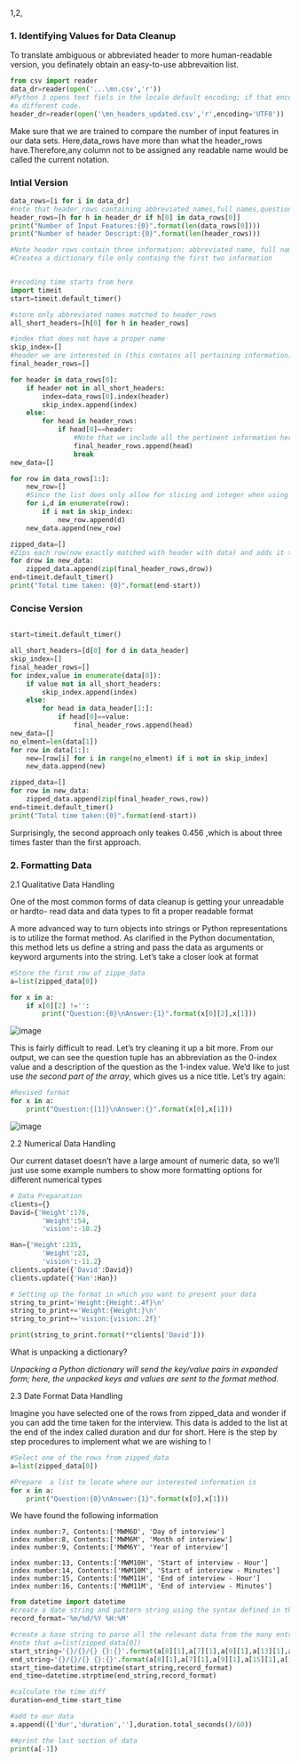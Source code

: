 1,2,

### 1. Identifying Values for Data Cleanup

To translate ambiguous or abbreviated header to more human-readable version, you definately obtain an easy-to-use abbrevaition list. 

```python
from csv import reader
data_dr=reader(open('...\mn.csv','r'))
#Python 3 opens text fiels in the locale default encoding; if that encoding cannot handle the unicoe values you are trying to write,pick
#a different code. 
header_dr=reader(open('\mn_headers_updated.csv','r',encoding='UTF8'))
```

Make sure that we are trained to compare the number of input features in our data sets. 
Here,data_rows have more than what the header_rows have.Therefore,any column not to be assigned any readable name would be called the current notation.

### Intial Version
```python
data_rows=[i for i in data_dr]
#note that header_rows containing abbreviated_names,full_names,question
header_rows=[h for h in header_dr if h[0] in data_rows[0]]
print("Number of Input Features:{0}".format(len(data_rows[0])))
print("Number of header Descript:{0}".format(len(header_rows)))

#Note header rows contain three information: abbreviated name, full name, question
#Createa a dictionary file only containg the first two information


#recoding time starts from here
import timeit
start=timeit.default_timer()

#store only abbreviated names matched to header_rows 
all_short_headers=[h[0] for h in header_rows]

#index that does not have a proper name 
skip_index=[]
#header we are interested in (this contains all pertaining information)
final_header_rows=[]

for header in data_rows[0]:
    if header not in all_short_headers:
        index=data_rows[0].index(header)
        skip_index.append(index)
    else:
        for head in header_rows:
            if head[0]==header:
                #Note that we include all the pertinent information here(ie abbreviated_names,full_names,question)
                final_header_rows.append(head)
                break
new_data=[]

for row in data_rows[1:]:
    new_row=[]
    #Since the list does only allow for slicing and integer when using .remove(), we should undergo semmingly burdensome work. 
    for i,d in enumerate(row):
        if i not in skip_index:
            new_row.append(d)
    new_data.append(new_row)

zipped_data=[]
#Zips each row(now exactly matched with header with data) and adds it to a new array,zipped_data
for drow in new_data:
    zipped_data.append(zip(final_header_rows,drow))  
end=timeit.default_timer()
print("Total time taken: {0}".format(end-start))
```

### Concise Version

```python

start=timeit.default_timer()

all_short_headers=[d[0] for d in data_header]
skip_index=[]
final_header_rows=[]
for index,value in enumerate(data[0]):
    if value not in all_short_headers:
        skip_index.append(index)
    else:
        for head in data_header[1:]:
            if head[0]==value:
                final_header_rows.append(head)
new_data=[]
no_elment=len(data[1])
for row in data[1:]:
    new=[row[i] for i in range(no_elment) if i not in skip_index]
    new_data.append(new)

zipped_data=[]
for row in new_data:
    zipped_data.append(zip(final_header_rows,row))
end=timeit.default_timer()
print("Total time taken:{0}".format(end-start))
```
Surprisingly, the second approach only teakes 0.456 ,which is about three times faster than the first approach.  

### 2. Formatting Data

2.1 Qualitative Data Handling

One of the most common forms of data cleanup is getting your unreadable or hardto-
read data and data types to fit a proper readable format

A more advanced way to turn objects into strings or Python representations is to utilize
the format method. As clarified in the Python documentation, this method lets
us define a string and pass the data as arguments or keyword arguments into the
string. Let’s take a closer look at format

```python
#Store the first row of zippe_data
a=list(zipped_data[0])

for x in a:
    if x[0][2] !='':
        print("Question:{0}\nAnswer:{1}".format(x[0][2],x[1]))
```
![image](https://user-images.githubusercontent.com/53164959/70108966-eec04800-168d-11ea-8b49-7c7bab073424.png)

This is fairly difficult to read. Let’s try cleaning it up a bit more. From our output, we
can see the question tuple has an abbreviation as the 0-index value and a description
of the question as the 1-index value. We’d like to just use *_the second part of the array_*,
which gives us a nice title. Let’s try again:

```python
#Revised format
for x in a:
    print("Question:{[1]}\nAnswer:{}".format(x[0],x[1]))
```
![image](https://user-images.githubusercontent.com/53164959/70109034-11526100-168e-11ea-9f10-c010609cec09.png)

2.2 Numerical Data Handling

Our current dataset doesn’t have a large amount of numeric data, so we’ll just use some example numbers to show more formatting
options for different numerical types

```python
# Data Preparation
clients={}
David={'Height':176,
        'Weight':54,
        'vision':-10.2}

Han={'Height':235,
        'Weight':23,
        'vision':-11.2}
clients.update({'David':David})
clients.update({'Han':Han})

# Setting up the format in which you want to present your data
string_to_print='Height:{Height:.4f}\n'
string_to_print+='Weight:{Weight:}\n'
string_to_print+='vision:{vision:.2f}'

print(string_to_print.format(**clients['David']))

```
What is unpacking a dictionary?

_Unpacking a Python dictionary will send the key/value pairs in expanded form; here, the unpacked keys and values are sent to
the format method._


2.3 Date Format Data Handling

Imagine you have selected one of the rows from zipped_data and wonder if you can add the time taken for the interview. 
This data is added to the list at the end of the index called duration and dur for short. Here is the step by step procedures to implement what we are wishing to !

```python
#Select one of the rows from zipped_data
a=list(zipped_data[0])

#Prepare  a list to locate where our interested information is
for x in a:
    print("Question:{0}\nAnswer:{1}".format(x[0],x[1]))
```

We have found the following information

```
index number:7, Contents:['MWM6D', 'Day of interview']
index number:8, Contents:['MWM6M', 'Month of interview']
index number:9, Contents:['MWM6Y', 'Year of interview']

index number:13, Contents:['MWM10H', 'Start of interview - Hour']
index number:14, Contents:['MWM10M', 'Start of interview - Minutes']
index number:15, Contents:['MWM11H', 'End of interview - Hour']
index number:16, Contents:['MWM11M', 'End of interview - Minutes']
```

```python
from datetime import datetime
#create a date string and pattern string using the syntax defined in the python 
record_format='%m/%d/%Y %H:%M'

#create a base string to parse all the relevant data from the many entries 
#note that a=list(zipped_data[0])
start_string='{}/{}/{} {}:{}'.format(a[8][1],a[7][1],a[9][1],a[13][1],a[14][1])
end_string='{}/{}/{} {}:{}'.format(a[8][1],a[7][1],a[9][1],a[15][1],a[16][1])
start_time=datetime.strptime(start_string,record_format)
end_time=datetime.strptime(end_string,record_format)

#calculate the time diff
duration=end_time-start_time

#add to our data
a.append((['dur','duration',''],duration.total_seconds()/60))

##print the last section of data
print(a[-1])
